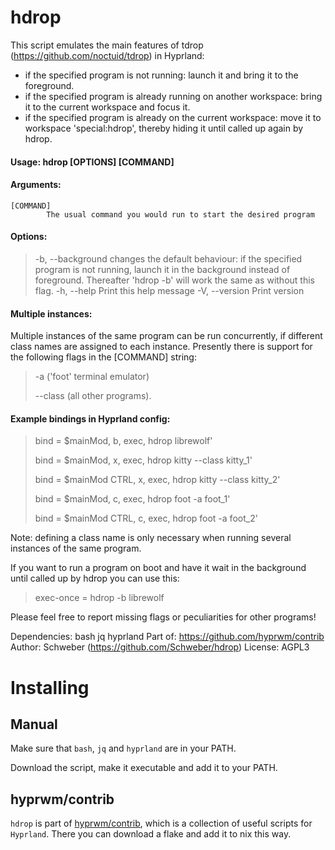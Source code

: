# hdrop
  
  This script emulates the main features of tdrop (https://github.com/noctuid/tdrop) in Hyprland:
  
   - if the specified program is not running: launch it and bring it to the foreground.
   - if the specified program is already running on another workspace: bring it to the current workspace and focus it.
   - if the specified program is already on the current workspace: move it to workspace 'special:hdrop', thereby hiding it until called up again by hdrop.
  
  #### Usage: hdrop [OPTIONS] [COMMAND]
  
  #### Arguments:
    [COMMAND]
            The usual command you would run to start the desired program
  
  #### Options:
  >  -b, --background
  >         changes the default behaviour: if the specified program is
            not running, launch it in the background instead of foreground.
            Thereafter 'hdrop -b' will work the same as without this flag.
  >  -h, --help
>            Print this help message
  >  -V, --version
>            Print version
  
  #### Multiple instances:
  
  Multiple instances of the same program can be run concurrently, if different class names are assigned to each instance. Presently there is support for the following flags in the [COMMAND] string:
  
 >  -a         ('foot' terminal emulator)
 >
 >  --class    (all other programs).
  
####  Example bindings in Hyprland config:
  
> bind = $mainMod, b, exec, hdrop librewolf'
>
> bind = $mainMod, x, exec, hdrop kitty --class kitty_1'
>
> bind = $mainMod CTRL, x, exec, hdrop kitty --class kitty_2'
>
> bind = $mainMod, c, exec, hdrop foot -a foot_1'
>
> bind = $mainMod CTRL, c, exec, hdrop foot -a foot_2'
  
  Note: defining a class name is only necessary when running several instances of the same program.
  

If you want to run a program on boot and have it wait in the background until called up by hdrop you can use this:

>exec-once = hdrop -b librewolf

  
  Please feel free to report missing flags or peculiarities for other programs!
  
  Dependencies: bash jq hyprland
  Part of: https://github.com/hyprwm/contrib
  Author: Schweber (https://github.com/Schweber/hdrop)
  License: AGPL3

# Installing

## Manual

Make sure that `bash`, `jq` and `hyprland` are in your PATH.

Download the script, make it executable and add it to your PATH. 

## hyprwm/contrib

`hdrop` is part of [hyprwm/contrib](https://github.com/hyprwm/contrib), which is a collection of useful scripts for `Hyprland`. There you can download a flake and add it to nix this way.
